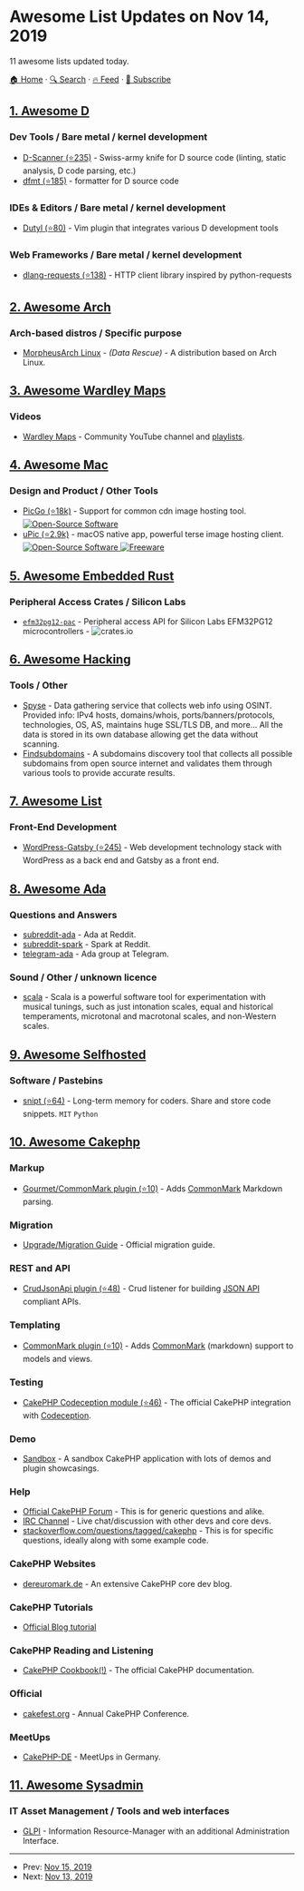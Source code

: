 # Awesome List Updates on Nov 14, 2019

11 awesome lists updated today.

[🏠 Home](/README.md) · [🔍 Search](https://test.trackawesomelist.com/search/) · [🔥 Feed](https://test.trackawesomelist.com/feed.xml) · [📮 Subscribe](https://trackawesomelist.us17.list-manage.com/subscribe?u=d2f0117aa829c83a63ec63c2f&id=36a103854c)



## [1. Awesome D](/content/dlang-community/awesome-d/README.md)

### Dev Tools / Bare metal / kernel development

*   [D-Scanner (⭐235)](https://github.com/dlang-community/D-Scanner) - Swiss-army knife for D source code (linting, static analysis, D code parsing, etc.)
*   [dfmt (⭐185)](https://github.com/dlang-community/dfmt) - formatter for D source code

### IDEs & Editors / Bare metal / kernel development

*   [Dutyl (⭐80)](https://github.com/idanarye/vim-dutyl) - Vim plugin that integrates various D development tools

### Web Frameworks / Bare metal / kernel development

*   [dlang-requests (⭐138)](https://github.com/ikod/dlang-requests) - HTTP client library inspired by python-requests

## [2. Awesome Arch](/content/PandaFoss/Awesome-Arch/README.md)

### Arch-based distros / Specific purpose

*   [MorpheusArch Linux](https://sourceforge.net/projects/morpheusarch-lxqt/files/) - *(Data Rescue)* - A distribution based on Arch Linux.

## [3. Awesome Wardley Maps](/content/wardley-maps-community/awesome-wardley-maps/README.md)

### Videos

*   [Wardley Maps](https://www.youtube.com/c/WardleyMaps) - Community YouTube channel and [playlists](https://www.youtube.com/channel/UCZ9-K9BLFozmmvmWzjyjkow/playlists).

## [4. Awesome Mac](/content/jaywcjlove/awesome-mac/README.md)

### Design and Product / Other Tools

*   [PicGo (⭐18k)](https://github.com/Molunerfinn/PicGo) - Support for common cdn image hosting tool.  [![Open-Source Software](https://jaywcjlove.github.io/sb/ico/min-oss.svg "Open Source Software")](https://github.com/Molunerfinn/PicGo)
*   [uPic (⭐2.9k)](https://github.com/gee1k/uPic) - macOS native app, powerful terse image hosting client. [![Open-Source Software](https://jaywcjlove.github.io/sb/ico/min-oss.svg "Open Source Software") ![Freeware](https://jaywcjlove.github.io/sb/ico/min-free.svg "Freeware")](https://github.com/gee1k/uPic)

## [5. Awesome Embedded Rust](/content/rust-embedded/awesome-embedded-rust/README.md)

### Peripheral Access Crates / Silicon Labs

*   [`efm32pg12-pac`](https://crates.io/crates/efm32pg12-pac) - Peripheral access API for Silicon Labs EFM32PG12 microcontrollers - ![crates.io](https://img.shields.io/crates/v/efm32pg12-pac)

## [6. Awesome Hacking](/content/carpedm20/awesome-hacking/README.md)

### Tools / Other

*   [Spyse](https://spyse.com/) -  Data gathering service that collects web info using OSINT. Provided info: IPv4 hosts, domains/whois, ports/banners/protocols, technologies, OS, AS, maintains huge SSL/TLS DB, and more... All the data is stored in its own database allowing get the data without scanning.
*   [Findsubdomains](https://findsubdomains.com/) - A subdomains discovery tool that collects all possible subdomains from open source internet and validates them through various tools to provide accurate results.

## [7. Awesome List](/content/sindresorhus/awesome/README.md)

### Front-End Development

*   [WordPress-Gatsby (⭐245)](https://github.com/henrikwirth/awesome-wordpress-gatsby#readme) - Web development technology stack with WordPress as a back end and Gatsby as a front end.

## [8. Awesome Ada](/content/ohenley/awesome-ada/README.md)

### Questions and Answers

*   [subreddit-ada](https://www.reddit.com/r/ada/) - Ada at Reddit.
*   [subreddit-spark](https://www.reddit.com/r/spark/) - Spark at Reddit.
*   [telegram-ada](https://t.me/ada_lang) - Ada group at Telegram.

### Sound / Other / unknown licence

*   [scala](http://www.huygens-fokker.org/scala) - Scala is a powerful software tool for experimentation with musical tunings, such as just intonation scales, equal and historical temperaments, microtonal and macrotonal scales, and non-Western scales.

## [9. Awesome Selfhosted](/content/awesome-selfhosted/awesome-selfhosted/README.md)

### Software / Pastebins

*   [snipt (⭐64)](https://github.com/nicksergeant/snipt) - Long-term memory for coders. Share and store code snippets. `MIT` `Python`

## [10. Awesome Cakephp](/content/FriendsOfCake/awesome-cakephp/README.md)

### Markup

*   [Gourmet/CommonMark plugin (⭐10)](https://github.com/gourmet/common-mark) - Adds [CommonMark](https://commonmark.org/) Markdown parsing.

### Migration

*   [Upgrade/Migration Guide](https://book.cakephp.org/3.0/en/appendices.html) - Official migration guide.

### REST and API

*   [CrudJsonApi plugin (⭐48)](https://github.com/FriendsOfCake/crud-json-api) - Crud listener for building [JSON API](https://jsonapi.org/) compliant APIs.

### Templating

*   [CommonMark plugin (⭐10)](https://github.com/gourmet/common-mark) - Adds [CommonMark](https://commonmark.org) (markdown) support to models and views.

### Testing

*   [CakePHP Codeception module (⭐46)](https://github.com/cakephp/codeception) - The official CakePHP integration with [Codeception](https://codeception.com).

### Demo

*   [Sandbox](https://sandbox.dereuromark.de) - A sandbox CakePHP application with lots of demos and plugin showcasings.

### Help

*   [Official CakePHP Forum](https://discourse.cakephp.org/) - This is for generic questions and alike.
*   [IRC Channel](https://www.dereuromark.de/2013/01/27/irc-cakephp-channel/) - Live chat/discussion with other devs and core devs.
*   [stackoverflow.com/questions/tagged/cakephp](https://stackoverflow.com/questions/tagged/cakephp) - This is for specific questions, ideally along with some example code.

### CakePHP Websites

*   [dereuromark.de](https://www.dereuromark.de) - An extensive CakePHP core dev blog.

### CakePHP Tutorials

*   [Official Blog tutorial](https://book.cakephp.org/3.0/en/tutorials-and-examples/blog/blog.html)

### CakePHP Reading and Listening

*   [CakePHP Cookbook(!)](https://book.cakephp.org/) - The official CakePHP documentation.

### Official

*   [cakefest.org](https://cakefest.org/) - Annual CakePHP Conference.

### MeetUps

*   [CakePHP-DE](https://www.meetup.com/CakePHP-DE) - MeetUps in Germany.

## [11. Awesome Sysadmin](/content/awesome-foss/awesome-sysadmin/README.md)

### IT Asset Management / Tools and web interfaces

*   [GLPI](https://www.glpi-project.org/) - Information Resource-Manager with an additional Administration Interface.

---

- Prev: [Nov 15, 2019](/content/2019/11/15/README.md)
- Next: [Nov 13, 2019](/content/2019/11/13/README.md)